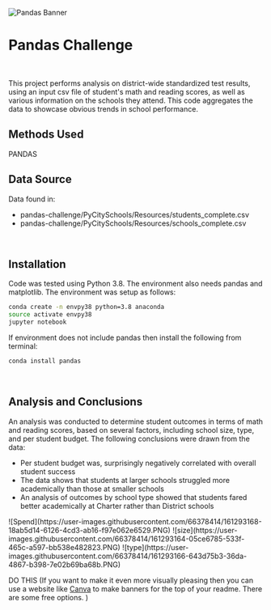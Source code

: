 ![Pandas Banner](https://user-images.githubusercontent.com/66378414/161291276-5edd2bc0-b539-478f-be68-272fcc03c6fb.png)
# Pandas Challenge
<br>

This project performs analysis on district-wide standardized test results, using an input csv file of student's math and reading scores, as well as various information on the schools they attend. This code aggregates the data to showcase obvious trends in school performance.
<br>  

## Methods Used  
PANDAS
<br>

## Data Source

Data found in:
<ul>
<li>pandas-challenge/PyCitySchools/Resources/students_complete.csv  </li>
<li>pandas-challenge/PyCitySchools/Resources/schools_complete.csv </li>
  </ul>
<br>

## Installation
Code was tested using Python 3.8.  The environment also needs pandas and matplotlib. The environment was setup as follows:

```bash
conda create -n envpy38 python=3.8 anaconda
source activate envpy38
jupyter notebook
```
If environment does not include pandas then install the following from terminal:
```bash
conda install pandas
```  
<br>

## Analysis and Conclusions
An analysis was conducted to determine student outcomes in terms of math and reading scores, based on several factors, including school size, type, and per student budget. The following conclusions were drawn from the data:
<ul>
  <li>Per student budget was, surprisingly negatively correlated with overall student success </li>
  <li>The data shows that students at larger schools struggled more academically than those at smaller schools </li>
  <li>An analysis of outcomes by school type showed that students fared better academically at Charter rather than District schools</li>
</ul>
![Spend](https://user-images.githubusercontent.com/66378414/161293168-18ab5d14-6126-4cd3-ab16-f97e062e6529.PNG)
![size](https://user-images.githubusercontent.com/66378414/161293164-05ce6785-533f-465c-a597-bb538e482823.PNG)
![type](https://user-images.githubusercontent.com/66378414/161293166-643d75b3-36da-4867-b398-7e02b69ba68b.PNG)




<br>



DO THIS (If you want to make it even more visually pleasing then you can use a website like [Canva](https://www.canva.com/web-banners/templates/) to make banners for the top of your readme.  There are some free options.  )
